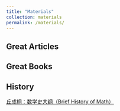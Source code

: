 ```yaml
---
title: "Materials"
collection: materials
permalink: /materials/
---
```


## Great Articles

## Great Books

## History

[丘成桐：数学史大纲（Brief History of Math）](https://yauc.seu.edu.cn/2020/0820/c27551a342885/page.psp)

